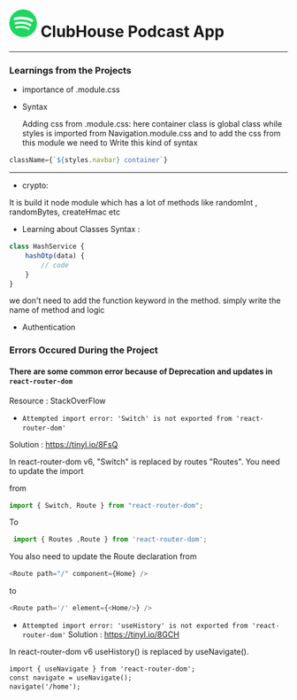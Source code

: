 # <img src="https://github.com/RahulBisht001/ClubHouse/blob/main/Spotify.png" alt="" width="50" height="50"> ClubHouse Podcast App
____________________________


### Learnings from the Projects

* importance of .module.css



* Syntax

    Adding css from .module.css:
    here container class is global class while styles is
    imported from Navigation.module.css and to add the css from
    this module we need to Write this kind of syntax

```javascript
className={`${styles.navbar} container`} 
```

______________________________________________________________
* crypto:

It is build it node module which has a lot of methods like randomInt , randomBytes, createHmac etc

* Learning about Classes 
Syntax : 

```javascript
class HashService {
    hashOtp(data) {
        // code
    }
}
```

we don't need to add the function keyword in the method. simply write the name of method and logic

* Authentication 



### Errors Occured During the Project

#### There are some common error because of Deprecation and  updates in `react-router-dom`

Resource : StackOverFlow


* `Attempted import error: 'Switch' is not exported from 'react-router-dom'`

Solution : https://tinyl.io/8FsQ

In react-router-dom v6, "Switch" is replaced by routes "Routes". 
You need to update the import

from 

``` javascript
import { Switch, Route } from "react-router-dom";
```

To 
```javascript
 import { Routes ,Route } from 'react-router-dom';
  ```

You also need to update the Route declaration 
from
```javascript
<Route path="/" component={Home} />
```
to
```javascript
<Route path='/' element={<Home/>} />
```




*  `Attempted import error: 'useHistory' is not exported from 'react-router-dom'`
Solution : https://tinyl.io/8GCH

In react-router-dom v6 useHistory() is replaced by useNavigate().
```
import { useNavigate } from 'react-router-dom';
const navigate = useNavigate();
navigate('/home');
```

